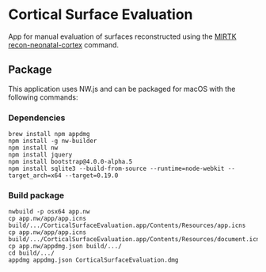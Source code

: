 Cortical Surface Evaluation
===========================

App for manual evaluation of surfaces reconstructed
using the [MIRTK](https://mirtk.github.io)
[recon-neonatal-cortex](https://github.com/MIRTK/Deformable/blob/add-recon-neonatal-cortex/tools/recon-neonatal-cortex.py)
command.

## Package

This application uses NW.js and can be packaged for macOS with the following commands:

### Dependencies

```
brew install npm appdmg
npm install -g nw-builder
npm install nw
npm install jquery
npm install bootstrap@4.0.0-alpha.5
npm install sqlite3 --build-from-source --runtime=node-webkit --target_arch=x64 --target=0.19.0
```

### Build package

```
nwbuild -p osx64 app.nw
cp app.nw/app/app.icns build/.../CorticalSurfaceEvaluation.app/Contents/Resources/app.icns
cp app.nw/app/app.icns build/.../CorticalSurfaceEvaluation.app/Contents/Resources/document.icns
cp app.nw/appdmg.json build/.../
cd build/.../
appdmg appdmg.json CorticalSurfaceEvaluation.dmg
```
